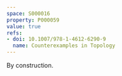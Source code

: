 ```yaml
---
space: S000016
property: P000059
value: true
refs:
- doi: 10.1007/978-1-4612-6290-9
  name: Counterexamples in Topology
---
```


By construction.
